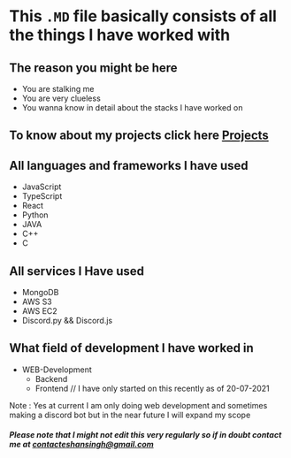 # This `.MD` file basically consists of all the things I have worked with

## The reason you might be here
* You are stalking me
* You are very clueless
* You wanna know in detail about the stacks I have worked on

## To know about my projects click here [Projects](https://github.com/Kevin-Aaaquil/Kevin-Aaaquil/blob/main/Projects.MD)

## All languages and frameworks I have used
* JavaScript
* TypeScript
* React
* Python
* JAVA
* C++
* C

## All services I Have used
* MongoDB
* AWS S3
* AWS EC2
* Discord.py && Discord.js


## What field of development I have worked in
* WEB-Development
  * Backend    
  * Frontend    // I have only started on this recently as of 20-07-2021

Note : Yes at current I am only doing web development and sometimes making a discord bot but in the near future I will expand my scope

##### Please note that I might not edit this very regularly so if in doubt contact me at contacteshansingh@gmail.com
